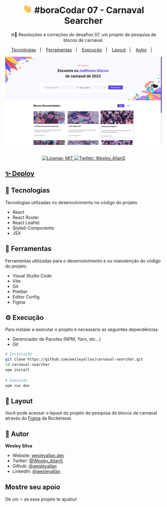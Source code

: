 <h1 align="center">
  <img src="./hi.gif" alt="Mão acenando" width="30px">
  #boraCodar 07 - Carnaval Searcher
</h1>
<p align="center">🌐🚀 Resoluções e correções do desafios 07, um projeto de pesquisa de blocos de carnaval.</p>

<p align="center">
  <a href="#-tecnologias">Tecnologias</a>&nbsp;&nbsp;&nbsp;|&nbsp;&nbsp;&nbsp;
  <a href="#-ferramentas">Ferramentas</a>&nbsp;&nbsp;&nbsp;|&nbsp;&nbsp;&nbsp;
  <a href="#-execução">Execução</a>&nbsp;&nbsp;&nbsp;|&nbsp;&nbsp;&nbsp;
  <a href="#-layout">Layout</a>&nbsp;&nbsp;&nbsp;|&nbsp;&nbsp;&nbsp;
  <a href="#-autor">Autor</a>&nbsp;&nbsp;&nbsp;|&nbsp;&nbsp;&nbsp;
</p>

<div align="center">

<img src='./boraCodar-07.png' alt='Foto do projeto' />

</div>

<br />

<p align="center">
  <a href="#" target="_blank">
    <img alt="License: MIT" src="https://img.shields.io/badge/License-MIT-yellow.svg" />
  </a>
  <a href="https://twitter.com/Wesley_AllanS" target="_blank">
    <img alt="Twitter: Wesley_AllanS" src="https://img.shields.io/twitter/follow/Wesley_AllanS.svg?style=social" />
  </a>
</p>

## [✨ Deploy](https://carnavalsearcher.netlify.app/)

## 🚀 Tecnologias

Tecnologias utilizadas no desenvolvimento no código do projeto.

- React
- React Router
- React Leaflet
- Styled-Components
- JSX

## 🔧 Ferramentas

Ferramentas utilizadas para o desenvolvimento e ou manutenção do código do projeto.

- Visual Studio Code
- Vite
- Git
- Prettier
- Editor Config
- Figma

## ⚙ Execução

Para instalar e executar o projeto é necessário as seguintes dependências.

- Gerenciador de Pacotes (NPM, Yarn, etc...)
- Git

```sh
# Instalação
git clone https://github.com/wesleyallan/carnaval-searcher.git
cd carnaval-searcher
npm install

# Execução
npm run dev
```

## 📑 Layout

Você pode acessar o layout do projeto de pesquisa de blocos de carnaval através do [Figma](https://www.figma.com/community/file/1207675804423978995) da Rocketseat.

## 👤 Autor

**Wesley Silva**

- Website: [wesleyallan.dev](https://wesleyallan.dev)
- Twitter: [@Wesley_AllanS](https://twitter.com/Wesley_AllanS)
- Github: [@wesleyallan](https://github.com/wesleyallan)
- LinkedIn: [@wesleyallan](https://linkedin.com/in/wesleyallan)

## Mostre seu apoio

Dê um ⭐️ se esse projeto te ajudou!
